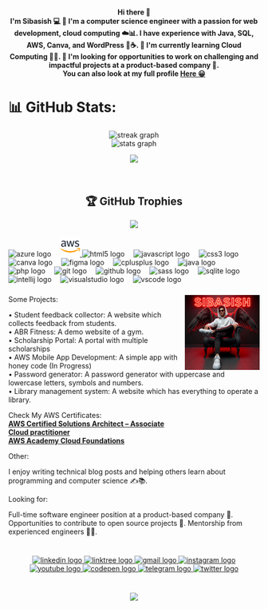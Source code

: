 <h4 align="center">Hi there 👋<br>I'm Sibasish 💻 👀 I'm a computer science engineer with a passion for web development, cloud computing ☁️📊. I have experience with Java, SQL, AWS, Canva, and WordPress 🐍☕. 🌱 I'm currently learning Cloud Computing 🤖🧠. 💞️ I'm looking for opportunities to work on challenging and impactful projects at a product-based company 🚀.<br>You can also look at my full profile <a href="https://sibasish784.github.io/sibasish/" target="_blank" rel="noopener noreferrer"><b>Here 😀</b></a></h4>

###

# 📊 GitHub Stats:

<div align="center">
  <img src="https://streak-stats.demolab.com?user=Sibasish784&locale=en&mode=daily&theme=dracula&hide_border=false&border_radius=5&order=3" height="150" alt="streak graph"  />
  <br>
  <img src="https://github-readme-stats.vercel.app/api?username=Sibasish784&hide_title=false&hide_rank=true&show_icons=false&include_all_commits=false&count_private=false&disable_animations=false&theme=dracula&locale=en&hide_border=false" height="150" alt="stats graph" /> 
  
  ![](https://github-readme-stats.vercel.app/api/top-langs/?username=Sibasish784&theme=dracula&hide_border=false&include_all_commits=false&count_private=false&layout=compact)

  
  <br>
  
  ## 🏆 GitHub Trophies
![](https://github-profile-trophy.vercel.app/?username=Sibasish784&theme=radical&no-frame=false&no-bg=true&margin-w=4)
</div>



<div align="left">
 
  <img src="https://cdn.jsdelivr.net/gh/devicons/devicon/icons/azure/azure-original.svg" height="30" alt="azure logo"  />
  <img width="10" />
 <a href="https://aws.amazon.com" target="_blank" rel="noreferrer"> <img src="https://raw.githubusercontent.com/devicons/devicon/master/icons/amazonwebservices/amazonwebservices-original-wordmark.svg" alt="aws" width="40" height="40"/> </a>
  
  <img src="https://cdn.jsdelivr.net/gh/devicons/devicon/icons/html5/html5-original.svg" height="30" alt="html5 logo"  />
  <img width="10" />
  <img src="https://cdn.jsdelivr.net/gh/devicons/devicon/icons/javascript/javascript-original.svg" height="30" alt="javascript logo"  />
  <img width="10" />
  <img src="https://cdn.jsdelivr.net/gh/devicons/devicon/icons/css3/css3-original.svg" height="30" alt="css3 logo"  />
  <img width="10" />
  <img src="https://cdn.jsdelivr.net/gh/devicons/devicon/icons/canva/canva-original.svg" height="30" alt="canva logo"  />
  <img width="10" />
  <img src="https://cdn.jsdelivr.net/gh/devicons/devicon/icons/figma/figma-original.svg" height="30" alt="figma logo"  />
  <img width="10" />
  <img src="https://cdn.jsdelivr.net/gh/devicons/devicon/icons/cplusplus/cplusplus-original.svg" height="30" alt="cplusplus logo"  />
  <img width="10" />
  <img src="https://cdn.jsdelivr.net/gh/devicons/devicon/icons/java/java-original.svg" height="30" alt="java logo"  />
  <img width="10" />
  <img src="https://cdn.jsdelivr.net/gh/devicons/devicon/icons/php/php-original.svg" height="30" alt="php logo"  />
  <img width="10" />
  <img src="https://cdn.jsdelivr.net/gh/devicons/devicon/icons/git/git-original.svg" height="30" alt="git logo"  />
  <img width="10" />
  <img src="https://cdn.jsdelivr.net/gh/devicons/devicon/icons/github/github-original.svg" height="30" alt="github logo"  />
  <img width="10" />
  <img src="https://cdn.jsdelivr.net/gh/devicons/devicon/icons/sass/sass-original.svg" height="30" alt="sass logo"  />
  <img width="10" />
  <img src="https://cdn.jsdelivr.net/gh/devicons/devicon/icons/sqlite/sqlite-original.svg" height="30" alt="sqlite logo"  />
  <img width="10" />
  <img src="https://cdn.jsdelivr.net/gh/devicons/devicon/icons/intellij/intellij-original.svg" height="30" alt="intellij logo"  />
  <img width="10" />
  <img src="https://cdn.jsdelivr.net/gh/devicons/devicon/icons/visualstudio/visualstudio-plain.svg" height="30" alt="visualstudio logo"  />
  <img width="10" />
  <img src="https://cdn.jsdelivr.net/gh/devicons/devicon/icons/vscode/vscode-original.svg" height="30" alt="vscode logo"  />
</div>

###

###

<img align="right" height="150" src="https://github.com/AnsuSibasish/pic/blob/main/Sibasish.jpeg?raw=true"  />

###
###
Some Projects:

• Student feedback collector: A website which collects feedback from students.<br>
• ABR Fitness: A demo website of a gym.<br>
• Scholarship Portal: A portal with multiple scholarships<br>
• AWS Mobile App Development: A simple app with honey code (In Progress)<br>
• Password generator: A password generator with uppercase and lowercase letters, symbols and numbers.<br>
• Library management system: A website which has everything to operate a library.<br>

Check My AWS Certificates:
<br> <a href="https://www.credly.com/badges/21d6fadf-56bf-4fa8-b348-508936075b23/public_url" target="_blank" rel="noopener noreferrer"><b>AWS Certified Solutions Architect – Associate</b></a> <br>
    <a href="https://www.credly.com/badges/87a83926-24d9-4d27-9354-6913038555dd/public_url" target="_blank" rel="noopener noreferrer"><b>Cloud practitioner</b></a>  <br>
    <a href="https://www.credly.com/badges/494c56cf-0396-4f3d-9638-f284adaf7967/" target="_blank" rel="noopener noreferrer"><b>AWS Academy Cloud Foundations</b></a>

Other:

I enjoy writing technical blog posts and helping others learn about programming and computer science ✍️📚.

Looking for:

Full-time software engineer position at a product-based company 🚀.
Opportunities to contribute to open source projects 🧩.
Mentorship from experienced engineers 👨‍🏫.
###

<br clear="both">

<div align="center">
  <a href="https://www.linkedin.com/in/sibasish78666/" target="_blank">
    <img src="https://raw.githubusercontent.com/maurodesouza/profile-readme-generator/master/src/assets/icons/social/linkedin/default.svg" width="42" height="30" alt="linkedin logo"  />
  </a>
  <a href="https://linktr.ee/ansusibasish" target="_blank">
    <img src="https://raw.githubusercontent.com/maurodesouza/profile-readme-generator/master/src/assets/icons/social/linktree/default.svg" width="42" height="30" alt="linktree logo"  />
  </a>
  <a href="01sibasish@gmail.com" target="_blank">
    <img src="https://raw.githubusercontent.com/maurodesouza/profile-readme-generator/master/src/assets/icons/social/gmail/default.svg" width="42" height="30" alt="gmail logo"  />
  </a>
  <a href="https://www.instagram.com/thesibasish/" target="_blank">
    <img src="https://raw.githubusercontent.com/maurodesouza/profile-readme-generator/master/src/assets/icons/social/instagram/default.svg" width="42" height="30" alt="instagram logo"  />
  </a>
  <a href="https://www.youtube.com/@ansusibasish" target="_blank">
    <img src="https://raw.githubusercontent.com/maurodesouza/profile-readme-generator/master/src/assets/icons/social/youtube/default.svg" width="42" height="30" alt="youtube logo"  />
  </a>
  <a href="https://codepen.io/sibasish-padhy" target="_blank">
    <img src="https://raw.githubusercontent.com/maurodesouza/profile-readme-generator/master/src/assets/icons/social/codepen/default.svg" width="42" height="30" alt="codepen logo"  />
  </a>
  <a href="https://t.me/AnsuSibasish7844" target="_blank">
    <img src="https://raw.githubusercontent.com/maurodesouza/profile-readme-generator/master/src/assets/icons/social/telegram/default.svg" width="42" height="30" alt="telegram logo"  />
  </a>
  <a href="https://twitter.com/Sibasish7844" target="_blank">
    <img src="https://raw.githubusercontent.com/maurodesouza/profile-readme-generator/master/src/assets/icons/social/twitter/default.svg" width="42" height="30" alt="twitter logo"  />
  </a>
</div>

###

<br clear="both">



<div align="center">
  <img src="https://profile-counter.glitch.me/Sibasish784/count.svg?"  />
</div>



